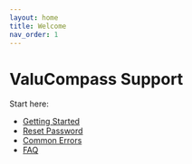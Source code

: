 ```yaml
---
layout: home
title: Welcome
nav_order: 1
---
```


# ValuCompass Support

Start here:

- [Getting Started](getting-started)
- [Reset Password](account/reset-password)
- [Common Errors](troubleshooting/common-errors)
- [FAQ](faq)
